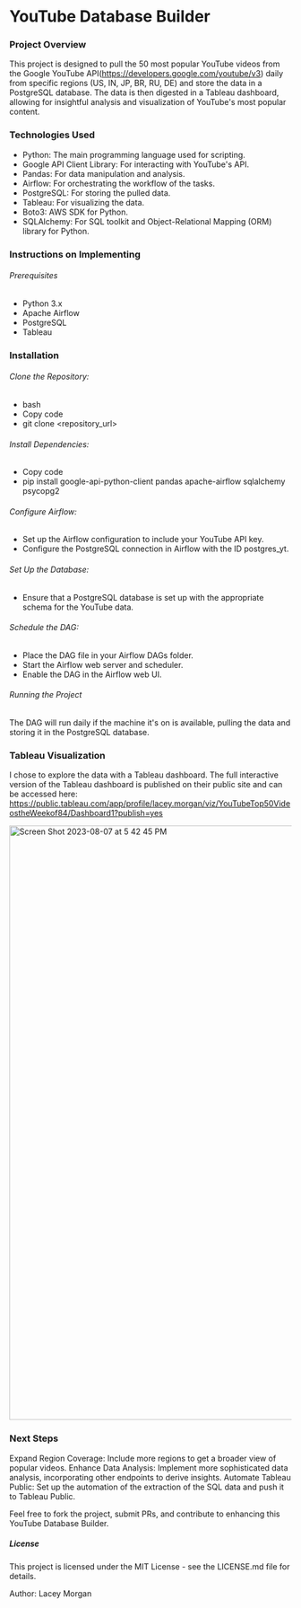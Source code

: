 # YouTube Database Builder
### Project Overview
This project is designed to pull the 50 most popular YouTube videos from the Google YouTube API(https://developers.google.com/youtube/v3) daily from specific regions (US, IN, JP, BR, RU, DE) and store the data in a PostgreSQL database. The data is then digested in a Tableau dashboard, allowing for insightful analysis and visualization of YouTube's most popular content.

### Technologies Used
- Python: The main programming language used for scripting.
- Google API Client Library: For interacting with YouTube's API.
- Pandas: For data manipulation and analysis.
- Airflow: For orchestrating the workflow of the tasks.
- PostgreSQL: For storing the pulled data.
- Tableau: For visualizing the data.
- Boto3: AWS SDK for Python.
- SQLAlchemy: For SQL toolkit and Object-Relational Mapping (ORM) library for Python.

### Instructions on Implementing
###### Prerequisites
- Python 3.x
- Apache Airflow
- PostgreSQL
- Tableau

### Installation
###### Clone the Repository:
- bash
- Copy code
- git clone <repository_url>

###### Install Dependencies:
- Copy code
- pip install google-api-python-client pandas apache-airflow sqlalchemy psycopg2

###### Configure Airflow:
- Set up the Airflow configuration to include your YouTube API key.
- Configure the PostgreSQL connection in Airflow with the ID postgres_yt.

###### Set Up the Database:
- Ensure that a PostgreSQL database is set up with the appropriate schema for the YouTube data.

###### Schedule the DAG:
- Place the DAG file in your Airflow DAGs folder.
- Start the Airflow web server and scheduler.
- Enable the DAG in the Airflow web UI.

###### Running the Project
The DAG will run daily if the machine it's on is available, pulling the data and storing it in the PostgreSQL database.

### Tableau Visualization
I chose to explore the data with a Tableau dashboard. The full interactive version of the Tableau dashboard is published on their public site and can be accessed here: https://public.tableau.com/app/profile/lacey.morgan/viz/YouTubeTop50VideostheWeekof84/Dashboard1?publish=yes

<img width="1059" alt="Screen Shot 2023-08-07 at 5 42 45 PM" src="https://github.com/earlyann/youtube_api_airflow/assets/119711479/d48a1f11-753e-4fd2-8bff-c5f8ab1b676f">

### Next Steps
Expand Region Coverage: Include more regions to get a broader view of popular videos.
Enhance Data Analysis: Implement more sophisticated data analysis, incorporating other endpoints to derive insights.
Automate Tableau Public: Set up the automation of the extraction of the SQL data and push it to Tableau Public.

Feel free to fork the project, submit PRs, and contribute to enhancing this YouTube Database Builder.

##### License
This project is licensed under the MIT License - see the LICENSE.md file for details.

Author: Lacey Morgan
